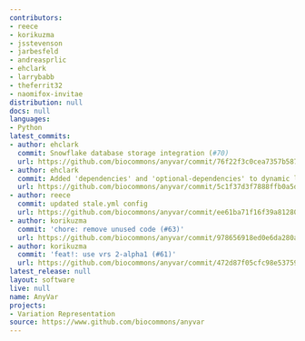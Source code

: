 ```yaml
---
contributors:
- reece
- korikuzma
- jsstevenson
- jarbesfeld
- andreasprlic
- ehclark
- larrybabb
- theferrit32
- naomifox-invitae
distribution: null
docs: null
languages:
- Python
latest_commits:
- author: ehclark
  commit: Snowflake database storage integration (#70)
  url: https://github.com/biocommons/anyvar/commit/76f22f3c0cea7357b587ba42a8ddfaec05c6ea07
- author: ehclark
  commit: Added 'dependencies' and 'optional-dependencies' to dynamic list (#69)
  url: https://github.com/biocommons/anyvar/commit/5c1f37d3f7888ffb0a5d798a81574d7a12deffd4
- author: reece
  commit: updated stale.yml config
  url: https://github.com/biocommons/anyvar/commit/ee61ba71f16f39a81280157b2541761c244eae7c
- author: korikuzma
  commit: 'chore: remove unused code (#63)'
  url: https://github.com/biocommons/anyvar/commit/978656918ed0e6da280a4dd525154140d556d0ec
- author: korikuzma
  commit: 'feat!: use vrs 2-alpha1 (#61)'
  url: https://github.com/biocommons/anyvar/commit/472d87f05cfc98e53759de36954ee43da3e62ee5
latest_release: null
layout: software
live: null
name: AnyVar
projects:
- Variation Representation
source: https://www.github.com/biocommons/anyvar
---
```


